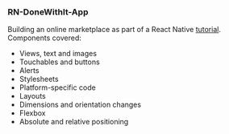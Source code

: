 ### RN-DoneWithIt-App
Building an online marketplace as part of a React Native [tutorial](https://www.youtube.com/watch?v=0-S5a0eXPoc&ab_channel=ProgrammingwithMosh).\
Components covered: 
 - Views, text and images
 - Touchables and buttons
 - Alerts
 - Stylesheets
 - Platform-specific code 
 - Layouts 
 - Dimensions and orientation changes 
 - Flexbox 
 - Absolute and relative positioning
